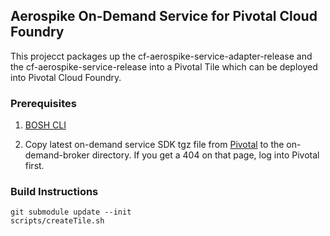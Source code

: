 ## Aerospike On-Demand Service for Pivotal Cloud Foundry

This projecct packages up the cf-aerospike-service-adapter-release and the cf-aerospike-service-release into a Pivotal Tile which can be deployed into Pivotal Cloud Foundry.

### Prerequisites

1. [BOSH CLI](https://bosh.io/docs/bosh-cli.html)

2. Copy latest on-demand service SDK tgz file from [Pivotal](https://network.pivotal.io/products/on-demand-services-sdk/) to the on-demand-broker directory. If you get a 404 on that page, log into Pivotal first.

### Build Instructions

~~~~
git submodule update --init
scripts/createTile.sh
~~~~
